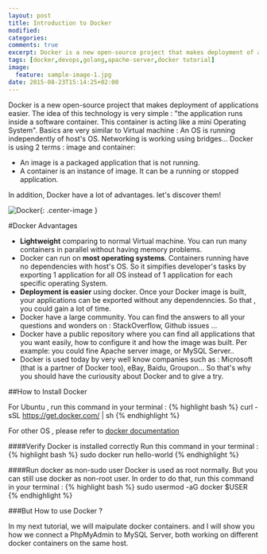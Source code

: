 ```yaml
---
layout: post
title: Introduction to Docker
modified:
categories: 
comments: true
excerpt: Docker is a new open-source project that makes deployment of applications easier.
tags: [docker,devops,golang,apache-server,docker tutorial]
image:
  feature: sample-image-1.jpg
date: 2015-08-23T15:14:25+02:00
---
```


Docker is a new open-source project that makes deployment of applications easier. The idea of this technology is very simple : "the application runs inside a software container. This container is acting like a mini Operating System". Basics are very similar to Virtual machine : An OS is running independently of host's OS. Networking is working using bridges... 
Docker is using 2 terms : image and container:

* An image is a packaged application that is not running.
* A container is an instance of image. It can be a running or stopped application.

In addition, Docker have a lot of advantages. let's discover them! 

![Docker](http://blog.docker.com/wp-content/uploads/2013/08/KuDr42X_ITXghJhSInDZekNEF0jLt3NeVxtRye3tqco.png){: .center-image }

#Docker Advantages
* **Lightweight** comparing to normal Virtual machine. You can run many containers in parallel without having memory problems.
* Docker can run on **most operating systems**. Containers running have no dependencies with host's OS. So it simpifies developer's tasks by exporting 1 application for all OS instead of 1 application for each specific operating System.
* **Deployment is easier** using docker. Once your Docker image is built, your applications can be exported without any dependenncies. So that , you could gain a lot of time. 
* Docker have a large community. You can find the answers to all your questions and wonders on : StackOverflow, Github issues ...
* Docker have a public repository where you can find all applications that you want easily, how to configure it and how the image was built. Per example: you could fine Apache server image, or MySQL Server..
* Docker is used today by very well know companies such as : Microsoft (that is a partner of Docker too), eBay, Baidu, Groupon... So that's why you should have the curiousity about Docker and to give a try.

##How to Install Docker

For Ubuntu , run this command in your terminal :
{% highlight bash %}
curl -sSL https://get.docker.com/ | sh
{% endhighlight %}

For other OS , please refer to [docker documentation](https://docs.docker.com/installation/)

####Verify Docker is installed correctly
Run this command in your terminal :
{% highlight bash %}
sudo docker run hello-world
{% endhighlight %}

####Run docker as non-sudo user
Docker is used as root normally. But you can still use docker as non-root user. In order to do that, run this command in your terminal :
{% highlight bash %}
sudo usermod -aG docker $USER
{% endhighlight %}


###But How to use Docker ?

In my next tutorial, we will maipulate docker containers. and I will show you how we connect a PhpMyAdmin to MySQL Server, both working on different docker containers on the same host.